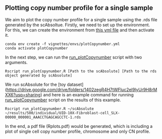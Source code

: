 ## Plotting copy number profile for a single sample

We aim to plot the copy number profile for a single sample using the .rds file generated by the scAbsoltue. Firstly, we need to set up the environment.
For this, we can create the environment from [this yml file](envs/plotCopynumber.yml) and then activate it.

``` 
conda env create -f vignettes/envs/plotCopynumber.yml
conda activate plotCopynumber
``` 

In the next step, we can run the [run_plotCopynumber](scripts/run_plotCopynumber.R) script with two arguments.

``` 
Rscript run_plotCopynumber.R [Path to the scAbsolute] [Path to the rds object generated by scAbsolute]
``` 
We run scAbsolute for the [toy dataset] (https://drive.google.com/drive/folders/1402zegR4H7tWFluc2el9lyUr9H8rMXX6?usp=sharing) and 
here is an example command for running [run_plotCopynumber](scripts/run_plotCopynumber.R) script on the results of this example.  

``` 
Rscript run_plotCopynumber.R ~/scAbsolute ~/results/500/individual/UID-10X-Fibroblast-cell_SLX-00000_000001_AAACCTGAGCAGCCTC-1.rds
``` 

In the end, a pdf file (Rplots.pdf) would be generated, which is including a plot of single cell copy number profile, chromosome and only CN profile.

